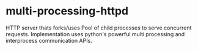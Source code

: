 # multi-processing-httpd
HTTP server thats forks/uses Pool of child processes to serve concurrent requests. Implementation uses python's powerful multi processing and interprocess communication APIs.
